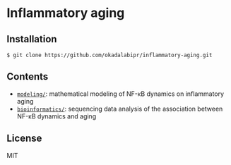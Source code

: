 # Inflammatory aging

## Installation

```
$ git clone https://github.com/okadalabipr/inflammatory-aging.git
```

## Contents

- [`modeling/`](./modeling/): mathematical modeling of NF-κB dynamics on inflammatory aging
- [`bioinformatics/`](./bioinformatics/): sequencing data analysis of the association between NF-κB dynamics and aging

## License

MIT
